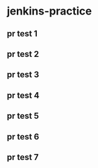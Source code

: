 # jenkins-practice

## pr test 1
## pr test 2
## pr test 3
## pr test 4
## pr test 5
## pr test 6
## pr test 7
